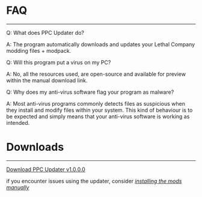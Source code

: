 # **FAQ**
________________________________________________________

Q: What does PPC Updater do?

A: The program automatically downloads and updates your Lethal Company modding files + modpack.

Q: Will this program put a virus on my PC?

A: No, all the resources used, are open-source and available for preview within the manual download link.

Q: Why does my anti-virus software flag your program as malware?

A: Most anti-virus programs commonly detects files as suspicious when they install and modify files within your system. This kind of behaviour is to be expected and simply means that your anti-virus software is working as intended.

# **Downloads**
________________________________________________________

[Download PPC Updater v1.0.0.0](https://github.com/CBonez0/PPC/releases/download/v1.0.0.0/PPC.exe)

if you encounter issues using the updater, consider _[installing the mods manually ](ex.link)_
